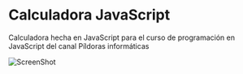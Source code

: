 # Calculadora JavaScript

Calculadora hecha en JavaScript para el curso de programación en JavaScript del canal Píldoras informáticas

![ScreenShot](https://github.com/xavierocampos/Calculadora-JavaScript/blob/master/screenshot.png)
